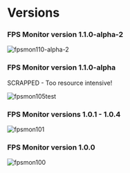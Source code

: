# Versions
<h3>FPS Monitor version 1.1.0-alpha-2</h3>

![fpsmon110-alpha-2](https://user-images.githubusercontent.com/68126304/215369568-ca30d741-1288-49fa-80c1-6dc67cb3e806.PNG)

<h3>FPS Monitor version 1.1.0-alpha</h3>
SCRAPPED - Too resource intensive!

![fpsmon105test](https://user-images.githubusercontent.com/68126304/215353466-e50d1cab-990d-4768-90bb-25021e2e2c24.PNG)

<h3>FPS Monitor versions 1.0.1 - 1.0.4</h3>

![fpsmon101](https://user-images.githubusercontent.com/68126304/215294225-68794013-7587-4482-b29c-59bf37cabce5.PNG)

<h3>FPS Monitor version 1.0.0</h3>

![fpsmon100](https://user-images.githubusercontent.com/68126304/215294191-982f19c5-c9e5-441d-8929-cf3a4285fc5f.PNG)

